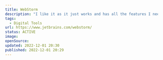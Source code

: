 ```yaml
---
title: WebStorm
description: "I like it as it just works and has all the features I need built-in."
tags: 
  - Digital Tools
url: https://www.jetbrains.com/webstorm/
status: ACTIVE
image: 
openSource: 
updated: 2022-12-01 20:30
published: 2022-12-01 20:29
---
```

